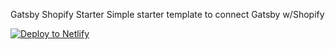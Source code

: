 Gatsby Shopify Starter
Simple starter template to connect Gatsby w/Shopify

[![Deploy to Netlify](https://www.netlify.com/img/deploy/button.svg)](https://app.netlify.com/start/deploy?repository=https://github.com/PHironaka/headless-shopify-gatsby#SHOPIFY_ACCESS_TOKEN=specialuniquevalue#GATSBY_SHOPIFY_ACCESS_TOKEN=ACCESS#SHOPIFY_ACCESS_TOKEN=ACCESS#SHOP_NAME=SHOPNAME#SHOPIFY_DOMAIN=DOMAIN#GATSBY_SHOPIFY_DOMAIN=DOMAIN)
